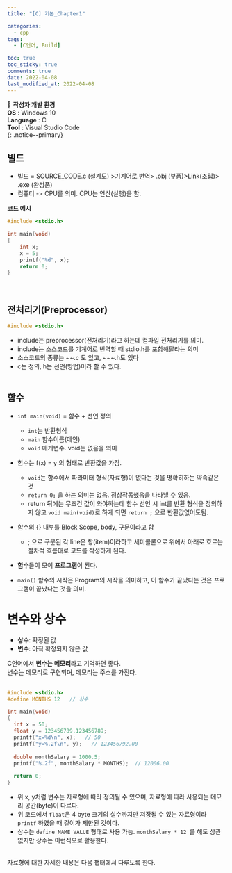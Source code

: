 ```yaml
---
title: "[C] 기본_Chapter1"

categories:
  - cpp
tags:
  - [C언어, Build]

toc: true
toc_sticky: true
comments: true
date: 2022-04-08
last_modified_at: 2022-04-08
---
```


📌 **작성자 개발 환경** <br>
**OS** : Windows 10 <br>
**Language** : C<br>
**Tool** : Visual Studio Code<br>
{: .notice--primary}

## 빌드
- 빌드 = SOURCE_CODE.c (설계도) >기계어로 번역> .obj (부품)>Link(조립)> .exe (완성품)
- 컴퓨터 -> CPU를 의미. CPU는 연산(실행)을 함.<br>

**코드 예시**
```c
#include <stdio.h>

int main(void)
{
    int x;
    x = 5;
    printf("%d", x);
    return 0;
}
```
<br>

## 전처리기(Preprocessor)
```c
#include <stdio.h>
```
- include는 preprocessor(전처리기)라고 하는데 컴파일 전처리기를 의미. 
- include는 소스코드를 기계어로 번역할 때 stdio.h를 포함해달라는 의미
- 소스코드의 종류는 ~~.c 도 있고, ~~~.h도 있다
- c는 정의, h는 선언(방법)이라 할 수 있다.
<br><br>

## 함수

- ```int main(void)```  = 함수 + 선언 정의
  - ```int```는 반환형식
  - ```main``` 함수이름(메인)
  - ```void``` 매개변수. void는 없음을 의미

- 함수는 f(x) = y 의 형태로 반환값을 가짐.
  - ```void```는 함수에서 파라미터 형식(자료형)이 없다는 것을 명확히하는 약속같은 것
  - ```return 0;``` 을 하는 의미는 없음. 정상작동했음을 나타낼 수 있음.
  - return 뒤에는 무조건 값이 와야하는데 함수 선언 시 int를 반환 형식을 정의하지 않고 ```void main(void)```로 하게 되면 ```return ;``` 으로 반환값없어도됨. 

- 함수의 {} 내부를 Block Scope, body, 구문이라고 함
  - ; 으로 구분된 각 line은 항(item)이라하고 세미콜론으로 위에서 아래로 흐르는 절차적 흐름대로 코드를 작성하게 된다.

- **함수**들이 모여 **프로그램**이 된다.
- ```main()``` 함수의 시작은 Program의 시작을 의미하고, 이 함수가 끝났다는 것은 프로그램이 끝났다는 것을 의미.


# 변수와 상수

- **상수**: 확정된 값
- **변수**: 아직 확정되지 않은 값

C언어에서 **변수는 메모리**라고 기억하면 좋다.<br>
변수는 메모리로 구현되며, 메모리는 주소를 가진다.<br>
<br>

```c
#include <stdio.h>
#define MONTHS 12   // 상수

int main(void)
{
  int x = 50;
  float y = 123456789.123456789;
  printf("x=%d\n", x);   // 50
  printf("y=%.2f\n", y);   // 123456792.00
  
  double monthSalary = 1000.5;
  printf("%.2f", monthSalary * MONTHS);  // 12006.00
  
  return 0;
}
```
- 위 x, y처럼 변수는 자료형에 따라 정의될 수 있으며, 자료형에 따라 사용되는 메모리 공간(byte)이 다르다.
- 위 코드에서 ```float```은 4 byte 크기의 실수까지만 저장될 수 있는 자료형이라 ```printf``` 하였을 때 길이가 제한된 것이다.
- 상수는 ```define NAME VALUE``` 형태로 사용 가능. ```monthSalary * 12 ```를 해도 상관없지만 상수는 이런식으로 활용한다.

<br>
자료형에 대한 자세한 내용은 다음 챕터에서 다루도록 한다.